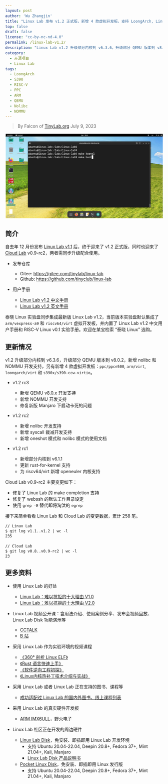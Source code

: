 ```yaml
---
layout: post
author: 'Wu Zhangjin'
title: "Linux Lab 发布 v1.2 正式版，新增 4 款虚拟开发板，支持 LoongArch, Linux v6.3.6 和 QEMU v8.0.2"
top: false
draft: false
license: "cc-by-nc-nd-4.0"
permalink: /linux-lab-v1.2/
description: "Linux Lab v1.2 升级部分内核到 v6.3.6，升级部分 QEMU 版本到 v8.0.2，新增 nolibc 和 NOMMU 开发支持，另有新增 4 款虚拟开发板：ppc/ppce500, arm/virt, loongarch/virt 和 s390x/s390-ccw-virtio。"
category:
  - 开源项目
  - Linux Lab
tags:
  - LoongArch
  - S390
  - RISC-V
  - PPC
  - ARM
  - QEMU
  - Nolibc
  - NOMMU
---
```


> By Falcon of [TinyLab.org][1]
> July 9, 2023

![Linux Lab Shell](/images/disks/linux-lab-disk-kernel-dev.jpg)

## 简介

自去年 12 月份发布 [Linux Lab v1.1](https://tinylab.org/linux-lab-v1.1/) 后，终于迎来了 v1.2 正式版，同时也迎来了 [Cloud Lab](https://tinylab.org/cloud-lab) v0.9-rc2，两者需同步升级配合使用。

* 发布仓库
    * Gitee: <https://gitee.com/tinylab/linux-lab>
    * Github: <https://github.com/tinyclub/linux-lab>

* 用户手册
    * [Linux Lab v1.2 中文手册](https://tinylab.org/pdfs/linux-lab-v1.2-manual-zh.pdf)
    * [Linux Lab v1.2 英文手册](https://tinylab.org/pdfs/linux-lab-v1.2-manual-en.pdf)

泰晓 Linux 实验盘同步集成最新版 Linux Lab v1.2，当前版本实验盘默认集成了 `arm/vexpress-a9` 和 `riscv64/virt` 虚拟开发板，并内置了 Linux Lab v1.2 中文用户手册和 RISC-V Linux v0.1 实验手册。欢迎在某宝检索 “泰晓 Linux” 选购。

## 更新情况

v1.2 升级部分内核到 v6.3.6，升级部分 QEMU 版本到 v8.0.2，新增 nolibc 和 NOMMU 开发支持，另有新增 4 款虚拟开发板：`ppc/ppce500`, `arm/virt`, `loongarch/virt` 和 `s390x/s390-ccw-virtio`。

* v1.2 rc3
    * 新增 QEMU v8.0.x 开发支持
    * 新增 NOMMU 开发支持
    * 修复新版 Manjaro 下启动卡死的问题

* v1.2 rc2
    * 新增 nolibc 开发支持
    * 新增 syscall 裁减开发支持
    * 新增 oneshot 模式和 nolibc 模式的使用文档

* v1.2 rc1
    * 新增部分内核到 v6.1.1
    * 更新 rust-for-kernel 支持
    * 为 riscv64/virt 新增 openeuler 内核支持

Cloud Lab v0.9-rc2 主要变更如下：

* 修复了 Linux Lab 的 make completion 支持
* 修复了 webssh 的默认工作目录设定
* 使用 `grep -E` 替代即将淘汰的 `egrep`

接下来简单看看 Linux Lab 和 Cloud Lab 的变更数据，累计 258 笔。

    // Linux Lab
    $ git log v1.1..v1.2 | wc -l
    235

    // Cloud Lab
    $ git log v0.8..v0.9-rc2 | wc -l
    23

## 更多资料

* 使用 Linux Lab 的好处
    * [Linux Lab：难以抗拒的十大理由 V1.0](https://tinylab.org/why-linux-lab)
    * [Linux Lab：难以抗拒的十大理由 V2.0](https://tinylab.org/why-linux-lab-v2)

* Linux Lab 视频公开课：含用法介绍、使用案例分享、发布会视频回放、Linux Lab Disk 功能演示等
    * [CCTALK](https://www.cctalk.com/m/group/88948325)
    * [B 站](https://space.bilibili.com/687228362/channel/detail?cid=152574)

* 采用 Linux Lab 作为实验环境的视频课程
    * [《360° 剖析 Linux ELF》](https://www.cctalk.com/m/group/88089283)
    * [《Rust 语言快速上手》](https://www.cctalk.com/m/group/89507527)
    * [《软件逆向工程初探》](https://www.cctalk.com/m/group/89626746)
    * [《Linux内核热补丁技术介绍与实战》](https://www.cctalk.com/m/group/89715946)

* 采用 Linux Lab 或者 Linux Lab 正在支持的图书、课程等
    * [成功适配过 Linux Lab 的国内外图书、线上课程列表](https://gitee.com/tinylab/linux-lab/issues/I49VV9)

* 采用 Linux Lab 的真实硬件开发板
    * [ARM IMX6ULL](https://shop155917374.taobao.com/)，野火电子

* Linux Lab 社区正在开发的周边硬件
    * [Linux Lab Disk](https://shop155917374.taobao.com/)，免安装、即插即用 Linux Lab 开发环境
        * 支持 Ubuntu 20.04-22.04, Deepin 20.8+, Fedora 37+, Mint 21.04+, Kali, Manjaro
        * [Linux Lab Disk 产品说明书](https://tinylab.org/linux-lab-disk)
    * [Pocket Linux Disk](https://shop155917374.taobao.com/)，免安装、即插即用 Linux 发行版
        * 支持 Ubuntu 20.04-22.04, Deepin 20.8+, Fedora 37+, Mint 21.04+, Kali, Manjaro

[1]: https://tinylab.org
